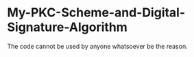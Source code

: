 # My-PKC-Scheme-and-Digital-Signature-Algorithm
The code cannot be used by anyone whatsoever be the reason.

